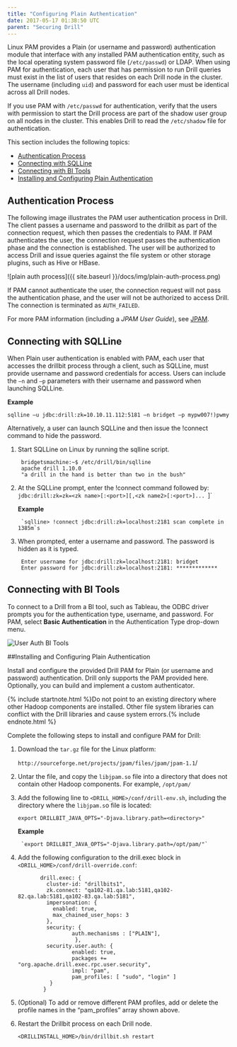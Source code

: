 ```yaml
---
title: "Configuring Plain Authentication"
date: 2017-05-17 01:38:50 UTC
parent: "Securing Drill"
---
```

Linux PAM provides a Plain (or username and password) authentication module that interface with any installed PAM authentication entity, such as the local operating system password file (`/etc/passwd`) or LDAP. 
When using PAM for authentication, each user that has permission to run Drill queries must exist in the list of users that resides on each Drill node in the cluster. The username (including `uid`) and password for each user must be identical across all Drill nodes. 

If you use PAM with `/etc/passwd` for authentication, verify that the users with permission to start the Drill process are part of the shadow user group on all nodes in the cluster. This enables Drill to read the `/etc/shadow` file for authentication.

This section includes the following topics:

- [Authentication Process]({{site.baseurl}}/docs/configuring-plain-authentication/#authentication-process)
- [Connecting with SQLLine]({{site.baseurl}}/docs/configuring-plain-authentication/#connecting-with-sqlline)
- [Connecting with BI Tools]({{site.baseurl}}/docs/configuring-plain-authentication/#connecting-with-bi-tools)
- [Installing and Configuring Plain Authentication]({{site.baseurl}}/docs/configuring-plain-authentication/#installing-and-configuring-plain-authentication)

## Authentication Process

The following image illustrates the PAM user authentication process in Drill.  The client passes a username and password to the drillbit as part of the connection request, which then passes the credentials to PAM.  If PAM authenticates the user, the connection request passes the authentication phase and the connection is established. The user will be authorized to access Drill and issue queries against the file system or other storage plugins, such as Hive or HBase.  

![plain auth process]({{ site.baseurl }}/docs/img/plain-auth-process.png)

If PAM cannot authenticate the user, the connection request will not pass the authentication phase, and the user will not be authorized to access Drill. The connection is terminated as `AUTH_FAILED`.

For more PAM information (including a *JPAM User Guide*), see [JPAM](http://jpam.sourceforge.net/ "JPAM").

## Connecting with SQLLine

When Plain user authentication is enabled with PAM, each user that accesses the drillbit process through a client, such as SQLLine, must provide username and password credentials for access. Users can include the `–n` and `–p` parameters with their username and password when launching SQLLine. 

**Example**

    sqlline –u jdbc:drill:zk=10.10.11.112:5181 –n bridget –p mypw007!)pwmy

Alternatively, a user can launch SQLLine and then issue the !connect command to hide the password.

1. Start SQLLine on Linux by running the sqlline script. 

	    bridgetsmachine:~$ /etc/drill/bin/sqlline
      	apache drill 1.10.0
      	"a drill in the hand is better than two in the bush"

1. At the SQLLine prompt, enter the !connect command followed by:
	`jdbc:drill:zk=zk=<zk name>[:<port>][,<zk name2>[:<port>]... `]`
	
	**Example**

        `sqlline> !connect jdbc:drill:zk=localhost:2181 scan complete in 1385m`s

1. When prompted, enter a username and password. The password is hidden as it is typed.
    
       	Enter username for jdbc:drill:zk=localhost:2181: bridget
      	Enter password for jdbc:drill:zk=localhost:2181: ************* 

## Connecting with BI Tools

To connect to a Drill from a BI tool, such as Tableau, the ODBC driver prompts you for the authentication type, username, and password. For PAM, select **Basic Authentication** in the Authentication Type drop-down menu.

![User Auth BI Tools](http://i.imgur.com/J5X1Tds.png)

##Installing and Configuring Plain Authentication

Install and configure the provided Drill PAM for Plain (or username and password) authentication. Drill only supports the PAM provided here. Optionally, you can build and implement a custom authenticator.  

{% include startnote.html %}Do not point to an existing directory where other Hadoop components are installed. Other file system libraries can conflict with the Drill libraries and cause system errors.{% include endnote.html %}


Complete the following steps to install and configure PAM for Drill:

1. Download the `tar.gz` file for the Linux platform:

	`http://sourceforge.net/projects/jpam/files/jpam/jpam-1.1`/

1. Untar the file, and copy the `libjpam.so` file into a directory that does not contain other Hadoop components. For example, `/opt/pam/`


1. Add the following line to `<DRILL_HOME>/conf/drill-env.sh`, including the directory where the `libjpam.s`o file is located: 

    `export DRILLBIT_JAVA_OPTS="-Djava.library.path=<directory>"` 

	**Example**

    	`export DRILLBIT_JAVA_OPTS="-Djava.library.path=/opt/pam/"` 

1. Add the following configuration to the drill.exec block in `<DRILL_HOME>/conf/drill-override.conf`: 
		
              drill.exec: {
                cluster-id: "drillbits1",
                zk.connect: "qa102-81.qa.lab:5181,qa102-82.qa.lab:5181,qa102-83.qa.lab:5181",
                impersonation: {
                  enabled: true,
                  max_chained_user_hops: 3
                },
                security: {          
                        auth.mechanisms : ["PLAIN"],
                         },
                security.user.auth: {
                        enabled: true,
                        packages += "org.apache.drill.exec.rpc.user.security",
                        impl: "pam",
                        pam_profiles: [ "sudo", "login" ]
                 }
               }

1. (Optional) To add or remove different PAM profiles, add or delete the profile names in the “pam_profiles” array shown above. 

1. Restart the Drillbit process on each Drill node. 

    `<DRILLINSTALL_HOME>/bin/drillbit.sh restart`






